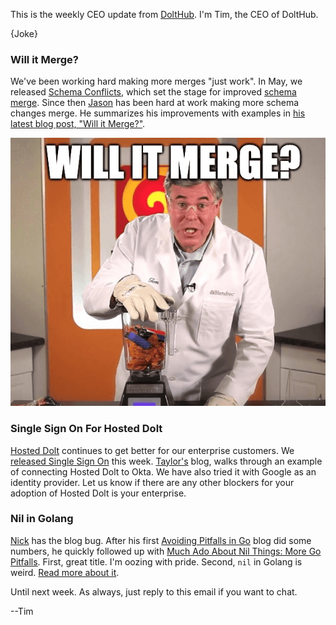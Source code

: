 This is the weekly CEO update from [DoltHub](https://www.dolthub.com/). I'm Tim, the CEO of DoltHub. 

{Joke}

### Will it Merge?

We've been working hard making more merges "just work". In May, we released [Schema Conflicts](https://www.dolthub.com/blog/2023-05-01-schema-conflicts/), which set the stage for improved [schema merge](https://docs.dolthub.com/concepts/dolt/git/conflicts#schema). Since then [Jason](https://www.dolthub.com/team#jason) has been hard at work making more schema changes merge. He summarizes his improvements with examples in [his latest blog post, "Will it Merge?"](https://www.dolthub.com/blog/2023-09-11-will-it-merge/).

[![Will it Merge](../images/will-it-merge.png)](https://www.dolthub.com/blog/2023-09-11-will-it-merge/)

### Single Sign On For Hosted Dolt

[Hosted Dolt](https://hosted.doltdb.com) continues to get better for our enterprise customers. We [released Single Sign On](https://www.dolthub.com/blog/2023-09-13-hosted-dolt-supports-sso/) this week. [Taylor's](https://www.dolthub.com/team#taylor) blog, walks through an example of connecting Hosted Dolt to Okta. We have also tried it with Google as an identity provider. Let us know if there are any other blockers for your adoption of Hosted Dolt is your enterprise.

### Nil in Golang

[Nick](https://www.dolthub.com/team#nick) has the blog bug. After his first [Avoiding Pitfalls in Go](https://www.dolthub.com/blog/2023-08-16-go-pitfalls/) blog did some numbers, he quickly followed up with [Much Ado About Nil Things: More Go Pitfalls](https://www.dolthub.com/blog/2023-09-08-much-ado-about-nil-things/). First, great title. I'm oozing with pride. Second, `nil` in Golang is weird. [Read more about it](https://www.dolthub.com/blog/2023-09-08-much-ado-about-nil-things/).

Until next week. As always, just reply to this email if you want to chat.

--Tim